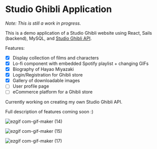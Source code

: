# Studio Ghibli Application

_Note: This is still a work in progress._

This is a demo application of a Studio Ghibli website using React, Sails (backend), MySQL, and <a href="https://ghibliapi.herokuapp.com">Studio Ghibli API</a>. 

Features:
- [x] Display collection of films and characters
- [x] Lo-fi component with embedded Spotify playlist + changing GIFs
- [x] Biography of Hayao Miyazaki
- [x] Login/Registration for Ghibli store
- [x] Gallery of downloadable images
- [ ] User profile page
- [ ] eCommerce platform for a Ghibli store

Currently working on creating my own Studio Ghibli API.

Full description of features coming soon :)

![ezgif com-gif-maker (14)](https://user-images.githubusercontent.com/90587567/163762168-9c7a6032-06f1-4005-a7b3-2a6aca4f5b55.gif)

![ezgif com-gif-maker (15)](https://user-images.githubusercontent.com/90587567/162606336-961323e1-e510-43ef-a495-7aca4209b3cf.gif)

![ezgif com-gif-maker (17)](https://user-images.githubusercontent.com/90587567/163764475-4d3334ac-358d-4cb1-96a8-2cb264b8dcb7.gif)


